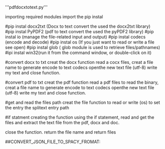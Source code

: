   '''pdfdocxtotext.py''' 

importing required modules
import the pip instal 

#pip instal docx2txt (Docx to text convert the used the docx2txt library)
#pip instal PyPDF2 (pdf to text convert the used the pyPDF2 library)
#pip instal io (manage the file-related input and output)
#pip instal codecs (encode and decode)
#pip instal os (If you just want to read or write a file see open)
#pip instal glob ( glob module is used to retrieve files/pathnames)
#ipi instal win32(run it from the command window, or double-click on it)


#convert docx to txt
creat the docx function read a cocx files, creat a file name to generate encode
to text  codecs openthe new text file (utf-8) write my text and close function.

#convert pdf to txt
creat the pdf function read a pdf files to read the binary, creat a file name to generate encode
to text  codecs openthe new text file (utf-8) write my text and close function.

#get and read the files path
creat the file function to read or write (os) to set the entry the splitext entry path

#if statment
creating the function using the if statement, read and get the files and extract the text file from the pdf, docx and doc.

close the function.
return the file name and return files



##CONVERT_JSON_FILE_TO_SPACY_FROMAT:

